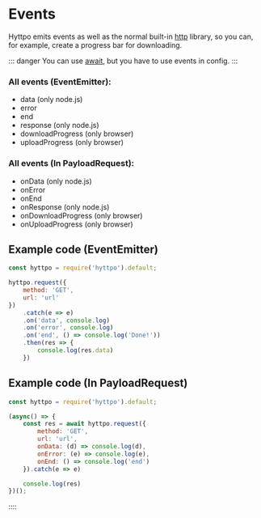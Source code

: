 # Events

Hyttpo emits events as well as the normal built-in [http](https://nodejs.org/api/http.html) library, so you can, for example, create a progress bar for downloading.

::: danger
You can use [await](./async.md), but you have to use events in config.
:::

### All events (EventEmitter):
- data (only node.js)
- error
- end
- response (only node.js)
- downloadProgress (only browser)
- uploadProgress (only browser)

### All events (In PayloadRequest):
- onData (only node.js)
- onError
- onEnd
- onResponse (only node.js)
- onDownloadProgress (only browser)
- onUploadProgress (only browser)

## Example code (EventEmitter)

```js
const hyttpo = require('hyttpo').default;

hyttpo.request({
    method: 'GET',
    url: 'url'
})
    .catch(e => e)
    .on('data', console.log)
    .on('error', console.log)
    .on('end', () => console.log('Done!'))
    .then(res => {
        console.log(res.data)
    })
```

## Example code (In PayloadRequest)

```js
const hyttpo = require('hyttpo').default;

(async() => {
    const res = await hyttpo.request({
        method: 'GET',
        url: 'url',
        onData: (d) => console.log(d),
        onError: (e) => console.log(e),
        onEnd: () => console.log('end')
    }).catch(e => e)

    console.log(res)
})();
```

::::